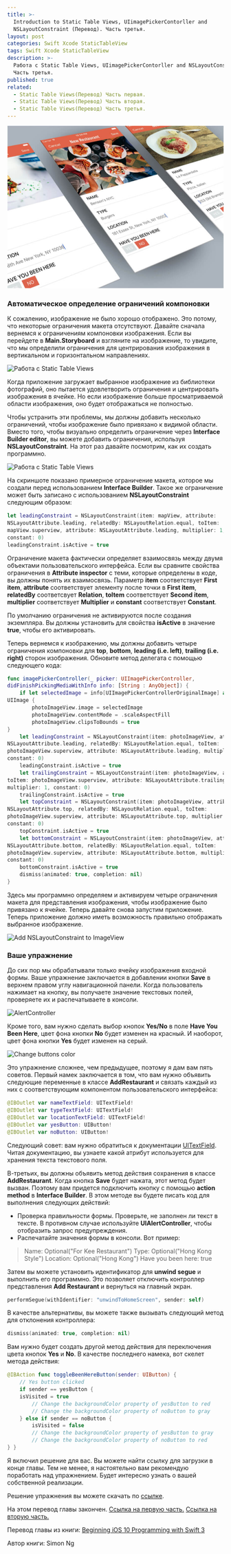 ```yaml
---
title: >-
  Introduction to Static Table Views, UIimagePickerContorller and
  NSLayoutConstraint (Перевод). Часть третья.
layout: post
categories: Swift Xcode StaticTableView
tags: Swift Xcode StaticTableView
description: >-
  Работа с Static Table Views, UIimagePickerContorller and NSLayoutConstraint.
  Часть третья.
published: true
related:
  - Static Table Views(Перевод) Часть первая.
  - Static Table Views(Перевод) Часть вторая.
  - Static Table Views(Перевод) Часть третья.
---
```


![Работа с Static Table Views, UIimagePickerContorller and NSLayoutConstraint.](/images/post/StaticTableView.jpg)

### Автоматическое определение ограничений компоновки

К сожалению, изображение не было хорошо отображено. Это потому, что некоторые ограничения макета отсутствуют. Давайте сначала вернемся к ограничениям компоновки  изображения. Если вы перейдете в **Main.Storyboard** и взгляните на изображение, то увидите, что мы определили ограничения для центрирования изображения в вертикальном и горизонтальном направлениях.

![Работа с Static Table Views](https://monosnap.com/file/pz8ZQ7TSCEko8E5gmoC4bfWDyZs2fT.png)

Когда приложение загружает выбранное изображение из библиотеки фотографий, оно пытается удовлетворить ограничения и центрировать изображения в ячейке. Но если изображение больше просматриваемой области изображения, оно будет отображаться не полностью.

Чтобы устранить эти проблемы, мы должны добавить несколько ограничений, чтобы изображение было привязано к видимой области. Вместо того, чтобы визуально определить ограничение через **Interface Builder editor**, вы можете добавить ограничения, используя **NSLayoutConstraint**. На этот раз давайте посмотрим, как их создать программно.

![Работа с Static Table Views](https://monosnap.com/file/jMlhEqjpz3oInXYZO4OFaWej9Hyjjo.png)

На скриншоте показано примерное ограничение макета, которое мы создали перед использованием **Interface Builder**. Такое же ограничение может быть записано с использованием **NSLayoutConstraint** следующим образом:

```swift 
let leadingConstraint = NSLayoutConstraint(item: mapView, attribute:
NSLayoutAttribute.leading, relatedBy: NSLayoutRelation.equal, toItem:
mapView.superview, attribute: NSLayoutAttribute.leading, multiplier: 1,
constant: 0)
leadingConstraint.isActive = true
```
Ограничение макета фактически определяет взаимосвязь между двумя объектами пользовательского интерфейса. Если вы сравните свойства ограничения в **Attribute inspector** с теми, которые определены в коде, вы должны понять их взаимосвязь. Параметр **item** соответствует **First item**, **attribute** соответствует элементу после точки в **First item**, **relatedBy** соответсвует **Relation**, **toItem** соответствует **Second item**, **multiplier** соответствует **Multiplier** и **constant** соответствует **Constant**.

По умолчанию ограничения не активируются после создания экземпляра. Вы должны установить для свойства **isActive** в значение **true**, чтобы его активировать.

Теперь вернемся к изображению, мы должны добавить четыре ограничения компоновки для **top**, **bottom**, **leading (i.e. left)**, **trailing (i.e. right)** сторон изображения. Обновите метод делегата с помощью следующего кода:

```swift
func imagePickerController(_ picker: UIImagePickerController,
didFinishPickingMediaWithInfo info: [String : AnyObject]) {
    if let selectedImage = info[UIImagePickerControllerOriginalImage] as?
UIImage {
        photoImageView.image = selectedImage
        photoImageView.contentMode = .scaleAspectFill
        photoImageView.clipsToBounds = true
} 
    let leadingConstraint = NSLayoutConstraint(item: photoImageView, attribute:
NSLayoutAttribute.leading, relatedBy: NSLayoutRelation.equal, toItem:
photoImageView.superview, attribute: NSLayoutAttribute.leading, multiplier: 1,
constant: 0)
    leadingConstraint.isActive = true
    let trailingConstraint = NSLayoutConstraint(item: photoImageView, attribute: NSLayoutAttribute.trailing, relatedBy: NSLayoutRelation.equal,
toItem: photoImageView.superview, attribute: NSLayoutAttribute.trailing,
multiplier: 1, constant: 0)
    trailingConstraint.isActive = true
    let topConstraint = NSLayoutConstraint(item: photoImageView, attribute:
NSLayoutAttribute.top, relatedBy: NSLayoutRelation.equal, toItem:
photoImageView.superview, attribute: NSLayoutAttribute.top, multiplier: 1,
constant: 0)
    topConstraint.isActive = true
    let bottomConstraint = NSLayoutConstraint(item: photoImageView, attribute:
NSLayoutAttribute.bottom, relatedBy: NSLayoutRelation.equal, toItem:
photoImageView.superview, attribute: NSLayoutAttribute.bottom, multiplier: 1,
constant: 0)
    bottomConstraint.isActive = true
    dismiss(animated: true, completion: nil)
} 
```

Здесь мы программно определяем и активируем четыре ограничения макета для представления изображения, чтобы изображение было привязано к ячейке. Теперь давайте снова запустим приложение. Теперь приложение должно иметь возможность правильно отображать выбранное изображение.

![Add NSLayoutConstraint to ImageView](http://s020.radikal.ru/i703/1703/31/b27fe12eff5c.gif)

### Ваше упражнение

До сих пор мы обрабатывали только ячейку изображения входной формы. Ваше упражнение заключается в добавлении кнопки **Save** в верхнем правом углу навигационной панели. Когда пользователь нажимает на кнопку, вы получаете значение текстовых полей, проверяете их и распечатываете в консоли.

![AlertController](https://monosnap.com/file/YluFPcsRipv3wAY8yQCzK3NRdmxCTj.png)

Кроме того, вам нужно сделать выбор кнопок **Yes/No** в поле **Have You Been Here**, цвет фона кнопки **No** будет изменен на красный. И наоборот, цвет фона кнопки **Yes** будет изменен на серый.

![Change buttons color](https://monosnap.com/file/RYuGAWQfm6ECEoHxEkOHE09qBOqlPE.png)

Это упражнение сложнее, чем предыдущее, поэтому я дам вам пять советов. Первый намек заключается в том, что вам нужно объявить следующие переменные в классе 
**AddRestaurant** и связать каждый из них с соответствующим компонентом пользовательского интерфейса:

```swift
@IBOutlet var nameTextField: UITextField!
@IBOutlet var typeTextField: UITextField!
@IBOutlet var locationTextField: UITextField!
@IBOutlet var yesButton: UIButton!
@IBOutlet var noButton: UIButton!
```

Следующий совет: вам нужно обратиться к документации [UITextField](https://developer.apple.com/reference/uikit/uitextfield). Читая документацию, вы узнаете какой атрибут используется для хранения текста текстового поля.

В-третьих, вы должны объявить метод действия сохранения в классе **AddRestaurant**. Когда кнопка **Save** будет нажата, этот метод будет вызван. Поэтому вам придется подключить кнопку с помощью **action method** в **Interface Builder**. В этом методе вы будете писать код для выполнения следующих действий:
* Проверка правильности формы. Проверьте, не заполнен ли текст в тексте. В противном случае используйте **UIAlertController**, чтобы отобразить запрос предупреждения.
* Распечатайте значения формы в консоли. Вот пример:

> Name: Optional("For Kee Restaurant")
> Type: Optional("Hong Kong Style")
> Location: Optional("Hong Kong")
> Have you been here: true

Затем вы можете установить идентификатор для **unwind segue** и выполнить его программно. Это позволяет отключить контроллер представления **Add Restaurant** и вернуться на главный экран.

```swift
performSegue(withIdentifier: "unwindToHomeScreen", sender: self) 
```

В качестве альтернативы, вы можете также вызывать следующий метод для отклонения контроллера:

```swift
dismiss(animated: true, completion: nil)
```

Вам нужно будет создать другой метод действия для переключения цвета кнопок **Yes** и **No**. В качестве последнего намека, вот скелет метода действия:

```swift
@IBAction func toggleBeenHereButton(sender: UIButton) {
    // Yes button clicked
    if sender == yesButton {
    isVisited = true
        // Change the backgroundColor property of yesButton to red
        // Change the backgroundColor property of noButton to gray
    } else if sender == noButton {
        isVisited = false
        // Change the backgroundColor property of yesButton to gray
        // Change the backgroundColor property of noButton to red
} } 
```

Я включил решение для вас. Вы можете найти ссылку для загрузки в конце главы. Тем не менее, я настоятельно вам рекомендую поработать над упражнением. Будет интересно узнать о вашей собственной реализации.

Решение упражнения вы можете скачать по [ссылке](http://www.appcoda.com/resources/swift3/FoodPinStaticTableViewExercise.zip).

На этом перевод главы закончен.
[Ссылка на первую часть.](http://vaeum.com/blog/2017/03/06/introduction-to-static-table-views-first/) [Ссылка на вторую часть.](http://vaeum.com/blog/2017/03/08/introduction-to-static-table-views-second/)

Перевод главы из книги: [Beginning iOS 10 Programming with Swift 3](https://www.amazon.com/Beginning-iOS-10-Programming-Swift/dp/1520222599/ref=sr_1_1?s=books&ie=UTF8&qid=1487189058&sr=1-1&keywords=Simon+Ng)

Автор книги: Simon Ng
